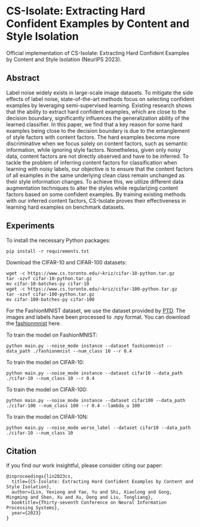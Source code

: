 # CS-Isolate: Extracting Hard Confident Examples by Content and Style Isolation

Official implementation of CS-Isolate: Extracting Hard Confident Examples by Content and Style Isolation (NeurIPS 2023).

## Abstract

Label noise widely exists in large-scale image datasets. To mitigate the side effects of label noise, state-of-the-art methods focus on  selecting confident examples by leveraging semi-supervised learning.  Existing research shows that the ability to extract hard confident  examples, which are close to the decision boundary, significantly  influences the generalization ability of the learned classifier. In this paper, we find that a key reason for some hard examples being  close to the decision boundary is due to the entanglement of style  factors with content factors. The hard examples become more  discriminative when we focus solely on content factors, such as semantic information, while ignoring style factors. Nonetheless, given only  noisy data, content factors are not directly observed and have to be  inferred. To tackle the problem of inferring content factors for classification  when learning with noisy labels, our objective is to ensure that the  content factors of all examples in the same underlying clean class  remain unchanged as their style information changes. To achieve this, we utilize different data augmentation techniques to  alter the styles while regularizing content factors based on some  confident examples. By training existing methods with our inferred  content factors, CS-Isolate proves their effectiveness in learning hard  examples on benchmark datasets.

## Experiments

To install the necessary Python packages:

```
pip install -r requirements.txt
```

Download the CIFAR-10 and CIFAR-100 datasets:

```
wget -c https://www.cs.toronto.edu/~kriz/cifar-10-python.tar.gz
tar -xzvf cifar-10-python.tar.gz
mv cifar-10-batches-py cifar-10
wget -c https://www.cs.toronto.edu/~kriz/cifar-100-python.tar.gz
tar -xzvf cifar-100-python.tar.gz
mv cifar-100-batches-py cifar-100
```

For the FashionMNIST dataset, we use the dataset provided by [PTD](https://github.com/xiaoboxia/Part-dependent-label-noise). The images and labels have been processed to .npy format. You can download the [fashionmnist](https://drive.google.com/open?id=1Tz3W3JVYv2nu-mdM6x33KSnRIY1B7ygQ) here.

To train the model on FashionMNIST:

```
python main.py --noise_mode instance --dataset fashionmnist --data_path ./fashionmnist --num_class 10 --r 0.4
```

To train the model on CIFAR-10:

```
python main.py --noise_mode instance --dataset cifar10 --data_path ./cifar-10 --num_class 10 --r 0.4
```

To train the model on CIFAR-100:

```
python main.py --noise_mode instance --dataset cifar100 --data_path ./cifar-100 --num_class 100 --r 0.4 --lambda_u 100
```

To train the model on CIFAR-10N:

```
python main.py --noise_mode worse_label --dataset cifar10 --data_path ./cifar-10 --num_class 10
```

## Citation

If you find our work insightful, please consider citing our paper:

```
@inproceedings{lin2023cs,
  title={CS-Isolate: Extracting Hard Confident Examples by Content and Style Isolation},
  author={Lin, Yexiong and Yao, Yu and Shi, Xiaolong and Gong, Mingming and Shen, Xu and Xu, Dong and Liu, Tongliang},
  booktitle={Thirty-seventh Conference on Neural Information Processing Systems},
  year={2023}
}
```


